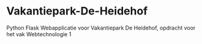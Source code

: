 # Vakantiepark-De-Heidehof
 Python Flask Webapplicatie voor Vakantiepark De Heidehof, opdracht voor het vak Webtechnologie 1
